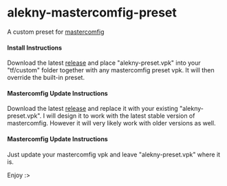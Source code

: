 # alekny-mastercomfig-preset
A custom preset for [mastercomfig](https://www.mastercomfig.com/)

#### Install Instructions
Download the latest [release](https://github.com/alekny/alekny-mastercomfig-preset/releases) and place "alekny-preset.vpk" into your "tf/custom" folder together with any mastercomfig preset vpk.
It will then override the built-in preset.

#### Mastercomfig Update Instructions
Download the latest [release](https://github.com/alekny/alekny-mastercomfig-preset/releases) and replace it with your existing "alekny-preset.vpk".
I will design it to work with the latest stable version of mastercomfig. However it will very likely work with older versions as well.

#### Mastercomfig Update Instructions
Just update your mastercomfig vpk and leave "alekny-preset.vpk" where it is.

Enjoy :>